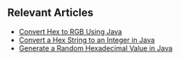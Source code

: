 ## Relevant Articles
- [Convert Hex to RGB Using Java](https://www.baeldung.com/java-convert-hex-to-rgb)
- [Convert a Hex String to an Integer in Java](https://www.baeldung.com/java-convert-hex-string-to-integer)
- [Generate a Random Hexadecimal Value in Java](https://www.baeldung.com/java-draw-random-hexadecimal-number)
